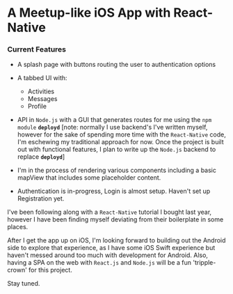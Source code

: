 A Meetup-like iOS App with React-Native
======

### Current Features

- A splash page with buttons routing the user to authentication options

- A tabbed UI with:
  - Activities
  - Messages
  - Profile

- API in ```Node.js``` with a GUI that generates routes for me using the ```npm module``` **```deployd```** [note: normally I use backend's I've written myself, however for the sake of spending more time with the ```React-Native``` code, I'm eschewing my traditional approach for now.  Once the project is built out with functional features, I plan to write up the ```Node.js``` backend to replace **```deployd```**]

- I'm in the process of rendering various components including a basic mapView that includes some placeholder content.
- Authentication is in-progress, Login is almost setup. Haven't set up Registration yet.

I've been following along with a ```React-Native``` tutorial I bought last year, however I have been finding myself deviating from their boilerplate in some places.

After I get the app up on iOS, I'm looking forward to building out the Android side to explore that experience, as I have some iOS Swift experience but haven't messed around too much with development for Android. Also, having a SPA on the web with ```React.js``` and ```Node.js``` will be a fun 'tripple-crown' for this project.

Stay tuned.


